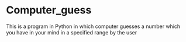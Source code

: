 # Computer_guess
This is a program in Python in which computer guesses a number which you have in your  mind in a specified range by the user
